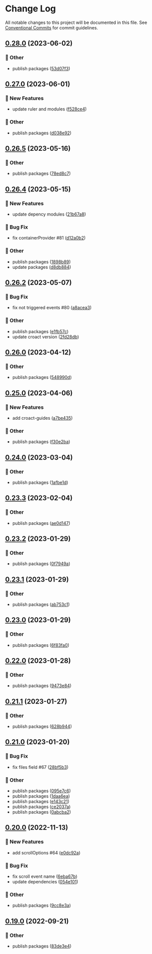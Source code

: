 # Change Log

All notable changes to this project will be documented in this file.
See [Conventional Commits](https://conventionalcommits.org) for commit guidelines.

## [0.28.0](https://github.com/daybrush/guides/compare/@scena/guides@0.27.0...@scena/guides@0.28.0) (2023-06-02)


### :mega: Other

* publish packages ([53d07f3](https://github.com/daybrush/guides/commit/53d07f3e31011ee6bff1a2558380dc6e61e98337))



## [0.27.0](https://github.com/daybrush/guides/compare/@scena/guides@0.26.5...@scena/guides@0.27.0) (2023-06-01)


### :rocket: New Features

* update ruler and modules ([f528ce4](https://github.com/daybrush/guides/commit/f528ce4c7ef6dd554112a7b86a0f7449d7cd230f))


### :mega: Other

* publish packages ([d038e92](https://github.com/daybrush/guides/commit/d038e92046e55f0f65f4ddde24f12ed117fd64e2))



## [0.26.5](https://github.com/daybrush/guides/compare/@scena/guides@0.26.4...@scena/guides@0.26.5) (2023-05-16)


### :mega: Other

* publish packages ([78ed8c7](https://github.com/daybrush/guides/commit/78ed8c708759927cabeb53b8c607fc6f54324371))



## [0.26.4](https://github.com/daybrush/guides/compare/@scena/guides@0.26.2...@scena/guides@0.26.4) (2023-05-15)


### :rocket: New Features

* update depency modules ([21b67a8](https://github.com/daybrush/guides/commit/21b67a80dfd61183e175d9ac6c64502c092aba74))


### :bug: Bug Fix

* fix containerProvider #81 ([d12a0b2](https://github.com/daybrush/guides/commit/d12a0b213adac199f61358f71a0787f1d05208ba))


### :mega: Other

* publish packages ([1898b89](https://github.com/daybrush/guides/commit/1898b895d5c812a5fd77d99a5928f7e420152772))
* update packages ([d8db884](https://github.com/daybrush/guides/commit/d8db884cdf43c19f77ad9c5721d3a466808853c3))



## [0.26.2](https://github.com/daybrush/guides/compare/@scena/guides@0.26.0...@scena/guides@0.26.2) (2023-05-07)


### :bug: Bug Fix

* fix not triggered events #80 ([a8acea3](https://github.com/daybrush/guides/commit/a8acea31ceb22a89055e117c67e4d122e4cb52ac))


### :mega: Other

* publish packages ([e1fb57c](https://github.com/daybrush/guides/commit/e1fb57c59a4a8e6b3e55ffb68cfea64760270288))
* update croact version ([2fd28db](https://github.com/daybrush/guides/commit/2fd28dbbfd648b8ee6fee39f3972057fce580ae0))



## [0.26.0](https://github.com/daybrush/guides/compare/@scena/guides@0.25.0...@scena/guides@0.26.0) (2023-04-12)


### :mega: Other

* publish packages ([548990d](https://github.com/daybrush/guides/commit/548990d8577ffe565b8605f74edd9eb5a6519deb))



## [0.25.0](https://github.com/daybrush/guides/compare/@scena/guides@0.24.0...@scena/guides@0.25.0) (2023-04-06)


### :rocket: New Features

* add croact-guides ([a7be435](https://github.com/daybrush/guides/commit/a7be435704e24b6d80af80e069a6cc4047d645bc))


### :mega: Other

* publish packages ([f30e2ba](https://github.com/daybrush/guides/commit/f30e2bad78e1bc02307c8dde8cb1b69ecccdf116))



## [0.24.0](https://github.com/daybrush/guides/compare/@scena/guides@0.23.3...@scena/guides@0.24.0) (2023-03-04)


### :mega: Other

* publish packages ([1afbe1d](https://github.com/daybrush/guides/commit/1afbe1d193cf2457dc9f3296b73d38b5859c0ee0))



## [0.23.3](https://github.com/daybrush/guides/compare/@scena/guides@0.23.2...@scena/guides@0.23.3) (2023-02-04)


### :mega: Other

* publish packages ([ae0d147](https://github.com/daybrush/guides/commit/ae0d14738d83b4f5352463b69f89efe7cc111baf))



## [0.23.2](https://github.com/daybrush/guides/compare/@scena/guides@0.23.1...@scena/guides@0.23.2) (2023-01-29)


### :mega: Other

* publish packages ([0f7949a](https://github.com/daybrush/guides/commit/0f7949a9954e2093d6a599dc545f988ed624d41f))



## [0.23.1](https://github.com/daybrush/guides/compare/@scena/guides@0.23.0...@scena/guides@0.23.1) (2023-01-29)


### :mega: Other

* publish packages ([ab753c1](https://github.com/daybrush/guides/commit/ab753c1c820463c1c0b7805d428c803c5eacc1e3))



## [0.23.0](https://github.com/daybrush/guides/compare/@scena/guides@0.22.0...@scena/guides@0.23.0) (2023-01-29)


### :mega: Other

* publish packages ([6f83fa0](https://github.com/daybrush/guides/commit/6f83fa0c75f494aa79fff98f4a57f86ab295b67d))



## [0.22.0](https://github.com/daybrush/guides/compare/@scena/guides@0.21.1...@scena/guides@0.22.0) (2023-01-28)


### :mega: Other

* publish packages ([9473e84](https://github.com/daybrush/guides/commit/9473e8464fbd4c374ac6251ff995586afd163719))



## [0.21.1](https://github.com/daybrush/guides/compare/@scena/guides@0.21.0...@scena/guides@0.21.1) (2023-01-27)


### :mega: Other

* publish packages ([628b944](https://github.com/daybrush/guides/commit/628b9444bb9e6f5546c7a5edd55a090126f52dd5))



## [0.21.0](https://github.com/daybrush/guides/compare/@scena/guides@0.20.0...@scena/guides@0.21.0) (2023-01-20)


### :bug: Bug Fix

* fix files field #67 ([28bf5b3](https://github.com/daybrush/guides/commit/28bf5b3bd97cebd94eaf2195f0e99750f14e7ecb))


### :mega: Other

* publish packages ([095e7c6](https://github.com/daybrush/guides/commit/095e7c670d3bd0bdc168e2f3c11b5dbb8074b26b))
* publish packages ([1daa6ea](https://github.com/daybrush/guides/commit/1daa6ea441f6c96b8f354953605cd6ac89117878))
* publish packages ([e143c21](https://github.com/daybrush/guides/commit/e143c2175309bf480ef17731321f6728b8d6bcc2))
* publish packages ([ce2037a](https://github.com/daybrush/guides/commit/ce2037a18f5f6bbcd750e1fd72cbfc60e3f2c217))
* publish packages ([0abcba2](https://github.com/daybrush/guides/commit/0abcba24e8b83ea51cf369124e8c2d85fee1ef7e))



## [0.20.0](https://github.com/daybrush/guides/compare/@scena/guides@0.19.0...@scena/guides@0.20.0) (2022-11-13)


### :rocket: New Features

* add scrollOptions #64 ([e0dc92a](https://github.com/daybrush/guides/commit/e0dc92a9ed417dff071b43a68b065907f8f1b8ad))


### :bug: Bug Fix

* fix scroll event name ([6eba67b](https://github.com/daybrush/guides/commit/6eba67b33c0de50e1c68ff75882889227db663bc))
* update dependencies ([054e101](https://github.com/daybrush/guides/commit/054e101d1b177bdfefab74bf440a4cb3cf8137be))


### :mega: Other

* publish packages ([9cc8e3a](https://github.com/daybrush/guides/commit/9cc8e3ae5f83aa1513c1560166c6babbbe31dfd7))



## [0.19.0](https://github.com/daybrush/guides/compare/@scena/guides@0.18.2...@scena/guides@0.19.0) (2022-09-21)


### :mega: Other

* publish packages ([83de3e4](https://github.com/daybrush/guides/commit/83de3e4ae4bad11905939a44dfa2776fe7d6987d))
